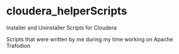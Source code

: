 # cloudera_helperScripts
Installer and Uninstaller Scripts for Cloudera

Scripts that were written by me during my time working on Apache Trafodion

